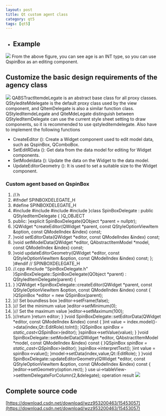 ```yaml
---
layout: post
title: Qt custom agent class
category: qt5
tags: [qt5]
---
```

* ## Example
![](/md_blog/public/assets/2021-07-25/5883e255a0217626e0ae50be4b2c1ca6.png)
From the above figure, you can see age is an INT type, so you can use QspinBox as an editing component.
## Customize the basic design requirements of the agency class
![](/md_blog/public/assets/2021-07-25/8f1365c80ba0ed8bea443768f7dacf31.png)
QABSTractItemdeLegate is an abstract base class for all proxy classes.
QStylediteMdelegate is the default proxy class used by the view component, and QItemDelegate is also a similar function class.
QStyledItemdeLegate and QiteMdeLegate distinguish between QStyledItemDelegate can use the current style sheet setting to draw components, so it is recommended to use qstyleditemdelegate.
Also have to implement the following functions
* CreateEditor (): Create a Widget component used to edit model data, such as QspinBox, QComboBox.
* SetEditRData (): Get data from the data model for editing for Widget components.
* SetModeldata (): Update the data on the Widget to the data model.
* UpdateEditorGeometry (): It is used to set a suitable size to the Widget component.
### Custom agent based on QspinBox
1. //.h
2. #ifndef SPINBOXDELEGATE_H
3. #define SPINBOXDELEGATE_H
4. #include <QStyledItemDelegate>
#include <QWidget>
#include <QModelIndex>
#include <QSpinBox>
}class SpinBoxDelegate : public QStyledItemDelegate
{
}Q_OBJECT
13. public:
}explicit SpinBoxDelegate(QObject *parent = nullptr);
15. }QWidget *createEditor(QWidget *parent, const QStyleOptionViewItem &option, const QModelIndex &index) const;
17. }void setEditorData(QWidget *editor, const QModelIndex &index) const;
19. }void setModelData(QWidget *editor, QAbstractItemModel *model, const QModelIndex &index) const;
21. }void updateEditorGeometry(QWidget *editor, const QStyleOptionViewItem &option, const QModelIndex &index) const;
};
}#endif // SPINBOXDELEGATE_H
1. //.cpp
#include "SpinBoxDelegate.h"
}SpinBoxDelegate::SpinBoxDelegate(QObject *parent) : QStyledItemDelegate(parent)
{
6. }
}QWidget *SpinBoxDelegate::createEditor(QWidget *parent, const QStyleOptionViewItem &option, const QModelIndex &index) const
{
}QSpinBox *editor = new QSpinBox(parent);
12. }// Set boundless box
}editor->setFrame(false);
15. }// Set the minimum value
}editor->setMinimum(0);
18. }// Set the maximum value
}editor->setMaximum(100);
21. }//return
}return editor;
}
}void SpinBoxDelegate::setEditorData(QWidget *editor, const QModelIndex &index) const
{
}int value = index.model()->data(index,Qt::EditRole).toInt();
}QSpinBox *spinBox = static_cast<QSpinBox*>(editor);
}spinBox->setValue(value);
}
}void SpinBoxDelegate::setModelData(QWidget *editor, QAbstractItemModel *model, const QModelIndex &index) const
{
}QSpinBox *spinBox = static_cast<QSpinBox*>(editor);
}spinBox->interpretText();
}int value = spinBox->value();
}model->setData(index,value,Qt::EditRole);
}
}void SpinBoxDelegate::updateEditorGeometry(QWidget *editor, const QStyleOptionViewItem &option, const QModelIndex &index) const
{
}editor->setGeometry(option.rect);
}
use
    ui->tableView->setItemDelegateForColumn(2,&delegate);
operation result
![](/md_blog/public/assets/2021-07-25/99f0454c577abe3102f7a116f85100cd.png)
## Complete source code
[https://download.csdn.net/download/wzz953200463/15453057](https://download.csdn.net/download/wzz953200463/15453057)

